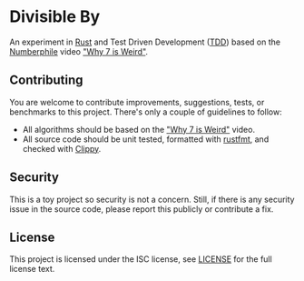 # Divisible By

An experiment in [Rust] and Test Driven Development ([TDD]) based on the
[Numberphile] video ["Why 7 is Weird"].

## Contributing

You are welcome to contribute improvements, suggestions, tests, or benchmarks to
this project. There's only a couple of guidelines to follow:

- All algorithms should be based on the ["Why 7 is Weird"] video.
- All source code should be unit tested, formatted with [rustfmt], and checked
  with [Clippy].

## Security

This is a toy project so security is not a concern. Still, if there is any
security issue in the source code, please report this publicly or contribute a
fix.

## License

This project is licensed under the ISC license, see [LICENSE] for the full
license text.

[clippy]: https://rust-lang.github.io/rust-clippy/
[license]: ./LICENSE
[numberphile]: https://www.youtube.com/c/numberphile
[rust]: https://www.rust-lang.org/
[rustfmt]: https://github.com/rust-lang/rustfmt
[tdd]: https://en.wikipedia.org/wiki/Test-driven_development
["why 7 is weird"]: https://www.youtube.com/watch?v=UDQjn_-pDSs
